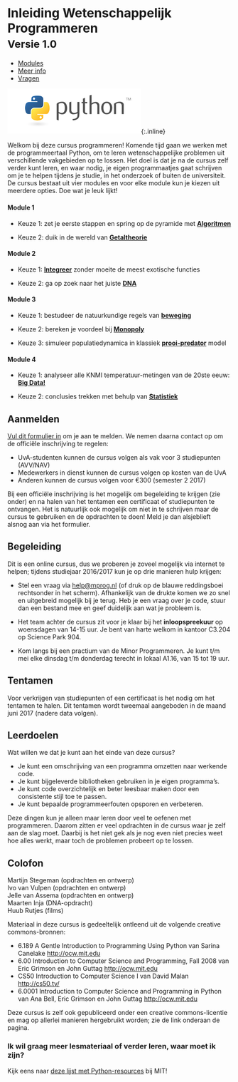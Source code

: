 <style>
h1
{
	border-bottom: 0 ! important;
}
ul.nav
{
	margin-left: 0 ! important;
}
</style>

# Inleiding Wetenschappelijk Programmeren<br><small>Versie 1.0</small>

<div>

<!-- Nav tabs -->
<ul class="nav nav-tabs" role="tablist">
<li role="presentation" class="active"><a href="#modules" aria-controls="modules" role="tab" data-toggle="tab">Modules</a></li>
<li role="presentation"><a href="#studiewijzer" aria-controls="studiewijzer" role="tab" data-toggle="tab">Meer info</a></li>
<li role="presentation"><a href="#vragen" aria-controls="vragen" role="tab" data-toggle="tab">Vragen</a></li>
</ul>


<!-- Tab panes -->
<div class="tab-content">
<div role="tabpanel" class="tab-pane active" id="modules">

![Python](python-logo.png){:.inline}  

Welkom bij deze cursus programmeren! Komende tijd gaan we werken met de programmeertaal Python, om te leren wetenschappelijke problemen uit verschillende vakgebieden op te lossen. Het doel is dat je na de cursus zelf verder kunt leren, en waar nodig, je eigen programmaatjes gaat schrijven om je te helpen tijdens je studie, in het onderzoek of buiten de universiteit. De cursus bestaat uit vier modules en voor elke module kun je kiezen uit meerdere opties. Doe wat je leuk lijkt!

<p style="margin-top:1.5em;"></p>

####  Module 1

- Keuze 1: zet je eerste stappen en spring op de pyramide met [<strong>Algoritmen</strong>](/algoritmen/inhoud)

- Keuze 2: duik in de wereld van [<strong>Getaltheorie</strong>](/getaltheorie/inhoud)

####  Module 2

- Keuze 1: [<strong>Integreer</strong>](/integreren/inhoud) zonder moeite de meest exotische functies

- Keuze 2: ga op zoek naar het juiste [<strong>DNA</strong>](/dna/inhoud)

####  Module 3

- Keuze 1: bestudeer de natuurkundige regels van [<strong>beweging</strong>](/beweging/inhoud)

- Keuze 2: bereken je voordeel bij [<strong>Monopoly</strong>](/monopoly/inhoud)

- Keuze 3: simuleer populatiedynamica in klassiek [<strong>prooi-predator</strong>](/prooipredator/inhoud) model

####  Module 4

- Keuze 1: analyseer alle KNMI temperatuur-metingen van de 20ste eeuw: [<strong>Big Data!</strong>](/bigdata/inhoud)

- Keuze 2: conclusies trekken met behulp van [<strong>Statistiek</strong>](/statistiek/inhoud)

</div>
<div role="tabpanel" class="tab-pane" id="studiewijzer">

## Aanmelden

[Vul dit formulier in](https://docs.google.com/forms/d/e/1FAIpQLSeQ7bMoMXKDO49h2RVElfVX8PjwYJNtD4J6ArC0iAeLKuTIEw/viewform) om je aan te melden. We nemen daarna contact op om de officiële inschrijving te regelen:

- UvA-studenten kunnen de cursus volgen als vak voor 3 studiepunten (AVV/NAV)
- Medewerkers in dienst kunnen de cursus volgen op kosten van de UvA
- Anderen kunnen de cursus volgen voor €300 (semester 2 2017)

Bij een officiële inschrijving is het mogelijk om begeleiding te krijgen (zie onder) en na halen van het tentamen een certificaat of studiepunten te ontvangen. Het is natuurlijk ook mogelijk om niet in te schrijven maar de cursus te gebruiken en de opdrachten te doen! Meld je dan alsjeblieft alsnog aan via het formulier.

## Begeleiding

Dit is een online cursus, dus we proberen je zoveel mogelijk via internet te helpen; tijdens studiejaar 2016/2017 kun je op drie manieren hulp krijgen:

- Stel een vraag via <help@mprog.nl> (of druk op de blauwe reddingsboei rechtsonder in het scherm). Afhankelijk van de drukte komen we zo snel en uitgebreid mogelijk bij je terug. Heb je een vraag over je code, stuur dan een bestand mee en geef duidelijk aan wat je probleem is.

- Het team achter de cursus zit voor je klaar bij het **inloopspreekuur** op woensdagen van 14-15 uur. Je bent van harte welkom in kantoor C3.204 op Science Park 904.

- Kom langs bij een practium van de Minor Programmeren. Je kunt t/m mei elke dinsdag t/m donderdag terecht in lokaal A1.16, van 15 tot 19 uur.

## Tentamen

Voor verkrijgen van studiepunten of een certificaat is het nodig om het tentamen te halen. Dit tentamen wordt tweemaal aangeboden in de maand juni 2017 (nadere data volgen).

## Leerdoelen

Wat willen we dat je kunt aan het einde van deze cursus?

- Je kunt een omschrijving van een programma omzetten naar werkende code.
- Je kunt bijgeleverde bibliotheken gebruiken in je eigen programma’s.
- Je kunt code overzichtelijk en beter leesbaar maken door een consistente stijl toe te passen.
- Je kunt bepaalde programmeerfouten opsporen en verbeteren.

Deze dingen kun je alleen maar leren door veel te oefenen met programmeren. Daarom zitten er veel opdrachten in de cursus waar je zelf aan de slag moet. Daarbij is het niet gek als je nog even niet precies weet hoe alles werkt, maar toch de problemen probeert op te lossen.

## Colofon

Martijn Stegeman (opdrachten en ontwerp)  
Ivo van Vulpen (opdrachten en ontwerp)  
Jelle van Assema (opdrachten en ontwerp)  
Maarten Inja (DNA-opdracht)  
Huub Rutjes (films)

Materiaal in deze cursus is gedeeltelijk ontleend uit de volgende creative commons-bronnen:

- 6.189 A Gentle Introduction to Programming Using Python van Sarina Canelake <http://ocw.mit.edu>
- 6.00 Introduction to Computer Science and Programming, Fall 2008 van Eric Grimson en John Guttag <http://ocw.mit.edu>
- CS50 Introduction to Computer Science I van David Malan <http://cs50.tv/>
- 6.0001 Introduction to Computer Science and Programming in Python van Ana Bell, Eric Grimson en John Guttag <http://ocw.mit.edu>

Deze cursus is zelf ook gepubliceerd onder een creative commons-licentie en mag op allerlei manieren hergebruikt worden; zie de link onderaan de pagina.

</div>
<div role="tabpanel" class="tab-pane" id="vragen">

### Ik wil graag meer lesmateriaal of verder leren, waar moet ik zijn?

Kijk eens naar [deze lijst met Python-resources](https://ocw.mit.edu/courses/electrical-engineering-and-computer-science/6-0001-introduction-to-computer-science-and-programming-in-python-fall-2016/assignments/MIT6_0001F16_additional.pdf) bij MIT!

</div>



</div>

</div>


